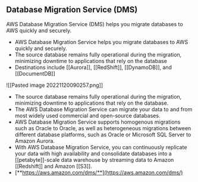 ## Database Migration Service (DMS)

AWS Database Migration Service (DMS) helps you migrate databases to AWS quickly and securely.

-   AWS Database Migration Service helps you migrate databases to AWS quickly and securely.
-   The source database remains fully operational during the migration, minimizing downtime to applications that rely on the database
-   Destinations include [[Aurora]], [[RedShift]], [[DynamoDB]], and [[DocumentDB]]

![[Pasted image 20221120090257.png]]

-   The source database remains fully operational during the migration, minimizing downtime to applications that rely on the database.
-   The AWS Database Migration Service can migrate your data to and from most widely used commercial and open-source databases.
-   AWS Database Migration Service supports homogenous migrations such as Oracle to Oracle, as well as heterogeneous migrations between different database platforms, such as Oracle or Microsoft SQL Server to Amazon Aurora.
-   With AWS Database Migration Service, you can continuously replicate your data with high availability and consolidate databases into a [[petabyte]]-scale data warehouse by streaming data to Amazon [[Redshift]] and Amazon [[S3]].
-   [**https://aws.amazon.com/dms/**](https://aws.amazon.com/dms/)